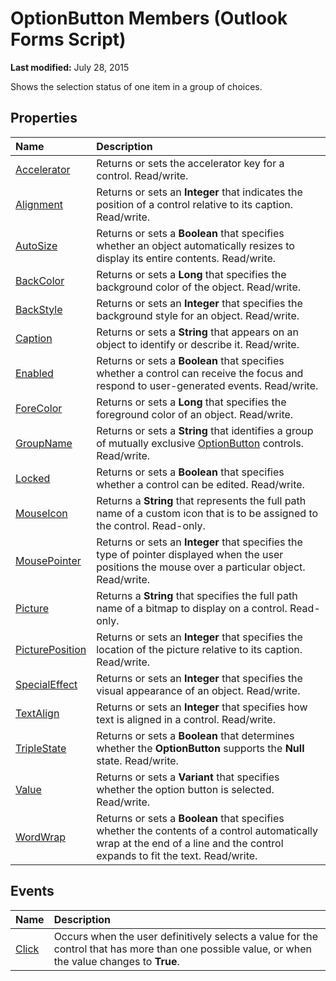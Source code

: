 
# OptionButton Members (Outlook Forms Script)

 **Last modified:** July 28, 2015

Shows the selection status of one item in a group of choices.

## Properties



|**Name**|**Description**|
|:-----|:-----|
| [Accelerator](bb256067-248c-a4a3-f6d8-603724dee363.md)|Returns or sets the accelerator key for a control. Read/write.|
| [Alignment](5e5ae0fd-6a1a-77d9-c678-6435eab34932.md)|Returns or sets an  **Integer** that indicates the position of a control relative to its caption. Read/write.|
| [AutoSize](14f2dbc7-09e1-40a6-317d-b920c9290815.md)|Returns or sets a  **Boolean** that specifies whether an object automatically resizes to display its entire contents. Read/write.|
| [BackColor](034dad2e-9eb7-8943-eb3c-1750fe9f3051.md)|Returns or sets a  **Long** that specifies the background color of the object. Read/write.|
| [BackStyle](be174afe-7d7f-23dd-790a-851671a47d95.md)|Returns or sets an  **Integer** that specifies the background style for an object. Read/write.|
| [Caption](8e6a50b2-fe72-099a-cf2c-3e415d1a9059.md)|Returns or sets a  **String** that appears on an object to identify or describe it. Read/write.|
| [Enabled](3e10fee4-057d-40f7-015b-8d3e1138c1af.md)|Returns or sets a  **Boolean** that specifies whether a control can receive the focus and respond to user-generated events. Read/write.|
| [ForeColor](6902b2a8-a04e-1001-6349-0b0d4eb263a4.md)|Returns or sets a  **Long** that specifies the foreground color of an object. Read/write.|
| [GroupName](7b3b92d6-e1e0-6171-4d6a-4b0221e1c083.md)|Returns or sets a  **String** that identifies a group of mutually exclusive [OptionButton](8009dd64-44b5-3b66-e8d4-e3535e014396.md) controls. Read/write.|
| [Locked](1138d45e-4f6f-ce01-4f73-db212d880443.md)|Returns or sets a  **Boolean** that specifies whether a control can be edited. Read/write.|
| [MouseIcon](0c6cceb6-2121-7bb3-10f4-2ba655ac0cd8.md)|Returns a  **String** that represents the full path name of a custom icon that is to be assigned to the control. Read-only.|
| [MousePointer](4123275c-6d9d-59ec-053e-074204e2bae0.md)|Returns or sets an  **Integer** that specifies the type of pointer displayed when the user positions the mouse over a particular object. Read/write.|
| [Picture](7592d268-506b-0d8b-1224-8069d2ab3a74.md)|Returns a  **String** that specifies the full path name of a bitmap to display on a control. Read-only.|
| [PicturePosition](e159fe5c-99fa-979b-570b-2984839aed19.md)|Returns or sets an  **Integer** that specifies the location of the picture relative to its caption. Read/write.|
| [SpecialEffect](908f588a-8f76-82d8-8b0f-1cb7764b179c.md)|Returns or sets an  **Integer** that specifies the visual appearance of an object. Read/write.|
| [TextAlign](462a3612-fae0-ce47-4d9f-24523cd88369.md)|Returns or sets an  **Integer** that specifies how text is aligned in a control. Read/write.|
| [TripleState](7643b4e7-1743-befd-9894-bee351296b79.md)|Returns or sets a  **Boolean** that determines whether the **OptionButton** supports the **Null** state. Read/write.|
| [Value](2ab8a0e5-2b82-5542-3343-2b4599141ef8.md)|Returns or sets a  **Variant** that specifies whether the option button is selected. Read/write.|
| [WordWrap](e797c4ba-9b9e-d59d-b229-b2c652d06762.md)|Returns or sets a  **Boolean** that specifies whether the contents of a control automatically wrap at the end of a line and the control expands to fit the text. Read/write.|



## Events



|**Name**|**Description**|
|:-----|:-----|
| [Click](96bb2ed3-ded1-86e2-f39d-2d651f160ce4.md)|Occurs when the user definitively selects a value for the control that has more than one possible value, or when the value changes to  **True**.|


